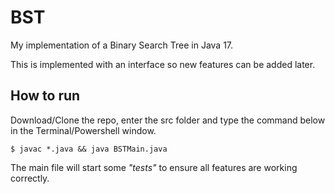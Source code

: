 # BST

My implementation of a Binary Search Tree in Java 17.

This is implemented with an interface so new features can be added later.

## How to run

Download/Clone the repo, enter the src folder and type the command below in the Terminal/Powershell window.

```
$ javac *.java && java BSTMain.java
```

The main file will start some _"tests"_ to ensure all features are working correctly.
